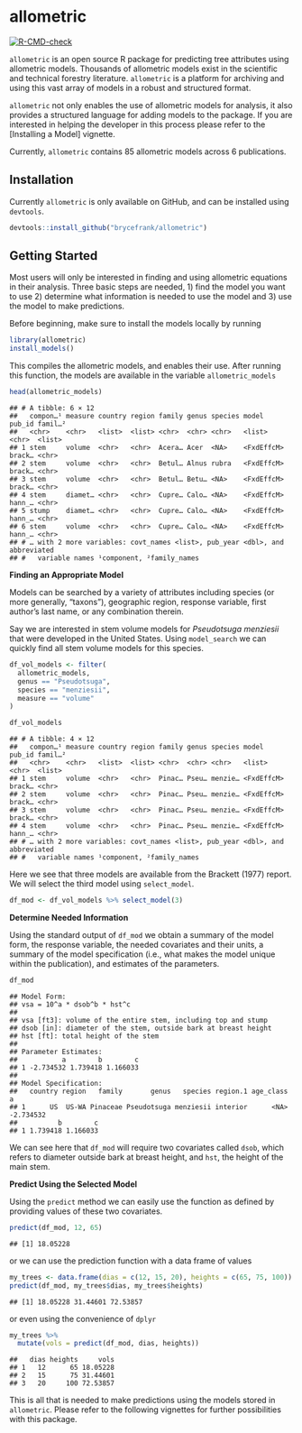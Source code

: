 allometric
================

[![R-CMD-check](https://github.com/brycefrank/allometric/actions/workflows/check-standard.yaml/badge.svg)](https://github.com/brycefrank/allometric/actions/workflows/check-standard.yaml)

`allometric` is an open source R package for predicting tree attributes
using allometric models. Thousands of allometric models exist in the
scientific and technical forestry literature. `allometric` is a platform
for archiving and using this vast array of models in a robust and
structured format.

`allometric` not only enables the use of allometric models for analysis,
it also provides a structured language for adding models to the package.
If you are interested in helping the developer in this process please
refer to the \[Installing a Model\] vignette.

Currently, `allometric` contains 85 allometric models across 6
publications.

## Installation

Currently `allometric` is only available on GitHub, and can be installed
using `devtools`.

``` r
devtools::install_github("brycefrank/allometric")
```

## Getting Started

Most users will only be interested in finding and using allometric
equations in their analysis. Three basic steps are needed, 1) find the
model you want to use 2) determine what information is needed to use the
model and 3) use the model to make predictions.

Before beginning, make sure to install the models locally by running

``` r
library(allometric)
install_models()
```

This compiles the allometric models, and enables their use. After
running this function, the models are available in the variable
`allometric_models`

``` r
head(allometric_models)
```

    ## # A tibble: 6 × 12
    ##   compon…¹ measure country region family genus species model      pub_id famil…²
    ##   <chr>    <chr>   <list>  <list> <chr>  <chr> <chr>   <list>     <chr>  <list> 
    ## 1 stem     volume  <chr>   <chr>  Acera… Acer  <NA>    <FxdEffcM> brack… <chr>  
    ## 2 stem     volume  <chr>   <chr>  Betul… Alnus rubra   <FxdEffcM> brack… <chr>  
    ## 3 stem     volume  <chr>   <chr>  Betul… Betu… <NA>    <FxdEffcM> brack… <chr>  
    ## 4 stem     diamet… <chr>   <chr>  Cupre… Calo… <NA>    <FxdEffcM> hann_… <chr>  
    ## 5 stump    diamet… <chr>   <chr>  Cupre… Calo… <NA>    <FxdEffcM> hann_… <chr>  
    ## 6 stem     volume  <chr>   <chr>  Cupre… Calo… <NA>    <FxdEffcM> hann_… <chr>  
    ## # … with 2 more variables: covt_names <list>, pub_year <dbl>, and abbreviated
    ## #   variable names ¹​component, ²​family_names

**Finding an Appropriate Model**

Models can be searched by a variety of attributes including species (or
more generally, “taxons”), geographic region, response variable, first
author’s last name, or any combination therein.

Say we are interested in stem volume models for *Pseudotsuga menziesii*
that were developed in the United States. Using `model_search` we can
quickly find all stem volume models for this species.

``` r
df_vol_models <- filter(
  allometric_models,
  genus == "Pseudotsuga",
  species == "menziesii",
  measure == "volume"
)

df_vol_models
```

    ## # A tibble: 4 × 12
    ##   compon…¹ measure country region family genus species model      pub_id famil…²
    ##   <chr>    <chr>   <list>  <list> <chr>  <chr> <chr>   <list>     <chr>  <list> 
    ## 1 stem     volume  <chr>   <chr>  Pinac… Pseu… menzie… <FxdEffcM> brack… <chr>  
    ## 2 stem     volume  <chr>   <chr>  Pinac… Pseu… menzie… <FxdEffcM> brack… <chr>  
    ## 3 stem     volume  <chr>   <chr>  Pinac… Pseu… menzie… <FxdEffcM> brack… <chr>  
    ## 4 stem     volume  <chr>   <chr>  Pinac… Pseu… menzie… <FxdEffcM> hann_… <chr>  
    ## # … with 2 more variables: covt_names <list>, pub_year <dbl>, and abbreviated
    ## #   variable names ¹​component, ²​family_names

Here we see that three models are available from the Brackett (1977)
report. We will select the third model using `select_model`.

``` r
df_mod <- df_vol_models %>% select_model(3)
```

**Determine Needed Information**

Using the standard output of `df_mod` we obtain a summary of the model
form, the response variable, the needed covariates and their units, a
summary of the model specification (i.e., what makes the model unique
within the publication), and estimates of the parameters.

``` r
df_mod
```

    ## Model Form: 
    ## vsa = 10^a * dsob^b * hst^c 
    ##  
    ## vsa [ft3]: volume of the entire stem, including top and stump
    ## dsob [in]: diameter of the stem, outside bark at breast height
    ## hst [ft]: total height of the stem
    ## 
    ## Parameter Estimates: 
    ##           a        b        c
    ## 1 -2.734532 1.739418 1.166033
    ## 
    ## Model Specification: 
    ##   country region   family       genus   species region.1 age_class         a
    ## 1      US  US-WA Pinaceae Pseudotsuga menziesii interior      <NA> -2.734532
    ##          b        c
    ## 1 1.739418 1.166033

We can see here that `df_mod` will require two covariates called `dsob`,
which refers to diameter outside bark at breast height, and `hst`, the
height of the main stem.

**Predict Using the Selected Model**

Using the `predict` method we can easily use the function as defined by
providing values of these two covariates.

``` r
predict(df_mod, 12, 65)
```

    ## [1] 18.05228

or we can use the prediction function with a data frame of values

``` r
my_trees <- data.frame(dias = c(12, 15, 20), heights = c(65, 75, 100))
predict(df_mod, my_trees$dias, my_trees$heights)
```

    ## [1] 18.05228 31.44601 72.53857

or even using the convenience of `dplyr`

``` r
my_trees %>%
  mutate(vols = predict(df_mod, dias, heights))
```

    ##   dias heights     vols
    ## 1   12      65 18.05228
    ## 2   15      75 31.44601
    ## 3   20     100 72.53857

This is all that is needed to make predictions using the models stored
in `allometric`. Please refer to the following vignettes for further
possibilities with this package.
